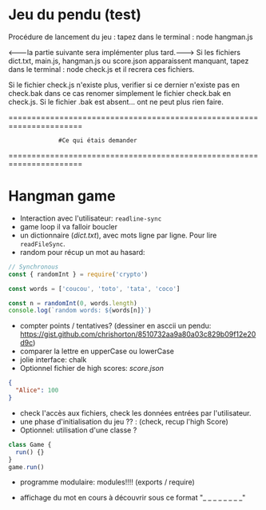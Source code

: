 # Jeu du pendu (test)

Procédure de lancement du jeu :
tapez dans le terminal : node hangman.js

<---la partie suivante sera implémenter plus tard.--->
Si les fichiers dict.txt, main.js, hangman.js ou score.json apparaissent manquant, tapez dans le terminal : node check.js
et il recrera ces fichiers.

Si le fichier check.js n'existe plus, verifier si ce dernier n'existe pas en check.bak
dans ce cas renomer simplement le fichier check.bak en check.js.
Si le fichier .bak est absent... ont ne peut plus rien faire.

======================================================================

                  #Ce qui étais demander

======================================================================
# Hangman game

- Interaction avec l'utilisateur: `readline-sync`
- game loop il va falloir boucler
- un dictionnaire (_dict.txt_), avec mots ligne par ligne. Pour lire `readFileSync`.
- random pour récup un mot au hasard:

```js
// Synchronous
const { randomInt } = require('crypto')

const words = ['coucou', 'toto', 'tata', 'coco']

const n = randomInt(0, words.length)
console.log(`random words: ${words[n]}`)
```

- compter points / tentatives? (dessiner en asccii un pendu: https://gist.github.com/chrishorton/8510732aa9a80a03c829b09f12e20d9c)
- comparer la lettre en upperCase ou lowerCase
- jolie interface: chalk
- Optionnel fichier de high scores:
  _score.json_

```json
{
  "Alice": 100
}
```

- check l'accès aux fichiers, check les données entrées par l'utilisateur.
- une phase d'initialisation du jeu ?? : (check, recup l'high Score)
- Optionnel: utilisation d'une classe ?

```js
class Game {
  run() {}
}
game.run()
```

- programme modulaire: modules!!!! (exports / require)

- affichage du mot en cours à découvrir sous ce format "\_ \_ \_ \_ \_ \_ \_ \_"